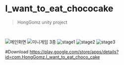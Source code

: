 # I_want_to_eat_chococake
> HongGomz unity project
<br>

![메인화면](https://user-images.githubusercontent.com/52371699/222086966-87ebd177-40ce-4845-8763-282b18af72b7.png)
![미니게임 3종](https://user-images.githubusercontent.com/52371699/222086960-6bb603d7-18d9-4475-bce4-9fcd484eff0b.png)
![stage1](https://user-images.githubusercontent.com/52371699/222086959-fcb84f92-43a2-46f2-af4b-b64bc8bd68de.jpg)
![stage2](https://user-images.githubusercontent.com/52371699/222086955-d0f115d6-edfa-421d-9609-ec071e4bd826.jpg)
![stage3](https://user-images.githubusercontent.com/52371699/222086947-819c98c7-a117-4bf1-872b-b5e473f5d22b.jpg)

#Download
https://play.google.com/store/apps/details?id=com.HongGomz.I_want_to_eat_choco_cake
